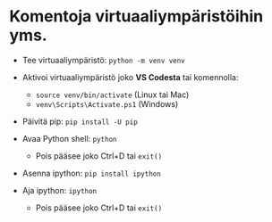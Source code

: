 # Komentoja virtuaaliympäristöihin yms. 

* Tee virtuaaliympäristö: `python -m venv venv`
* Aktivoi virtuaaliympäristö joko **VS Codesta** tai komennolla:
   * `source venv/bin/activate` (Linux tai Mac)
   * `venv\Scripts\Activate.ps1` (Windows)

* Päivitä pip: `pip install -U pip`

* Avaa Python shell: `python`
  * Pois pääsee joko Ctrl+D tai `exit()`

* Asenna ipython: `pip install ipython`

* Aja ipython: `ipython`
  * Pois pääsee joko Ctrl+D tai `exit()`